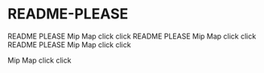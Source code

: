 # README-PLEASE
README PLEASE
Mip Map click click
README PLEASE
Mip Map click click
README PLEASE
Mip Map click click

Mip Map click click
